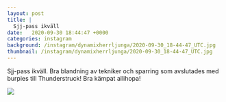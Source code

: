 ```yaml
---
layout: post
title: |
  Sjj-pass ikväll
date:   2020-09-30 18:44:47 +0000
categories: instagram
background: /instagram/dynamixherrljunga/2020-09-30_18-44-47_UTC.jpg
thumbnail: /instagram/dynamixherrljunga/2020-09-30_18-44-47_UTC.jpg
---
```

Sjj-pass ikväll. Bra blandning av tekniker och sparring som avslutades med burpies till Thunderstruck! Bra kämpat allihopa! 



<img src='/www-dynamix-herrljunga/instagram/dynamixherrljunga/2020-09-30_18-44-47_UTC.jpg' class='img-fluid' />
